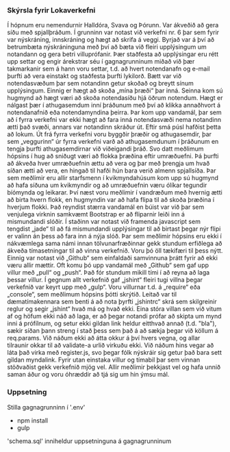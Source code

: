 ### Skýrsla fyrir Lokaverkefni

Í hópnum eru nemendurnir Halldóra, Svava og Þórunn. Var ákveðið að gera síðu
með spjallþráðum.
  Í grunninn var notast við verkefni nr. 6 þar sem fyrir var nýskráning,
innskráning og hægt að skrifa á veggi. Byrjað var á því að betrumbæta
nýskráninguna með því að bæta við fleiri upplýsingum um notandann og gera betri
villuprófanir. Þær staðfesta að upplýsingar eru rétt upp settar og engir
árekstrar séu í gagnagrunninum miðað við þær takmarkanir sem á hann voru settar,
t.d. að hvert notendanafn og e-mail þurfti að vera einstakt og staðfesta þurfti
lykilorð.
  Bætt var við notendasvæðum þar sem notandinn getur skoðað og breytt sínum
upplýsingum. Einnig er hægt að skoða „mína þræði“ þar inná. Seinna kom sú
hugmynd að hægt væri að skoða notendasíðu hjá öðrum notendum. Hægt er nálgast
þær í athugasemdum inní þráðunum með því að klikka annaðhvort á notendanafnið
eða notendamyndina þeirra. Þar kom upp vandamál, þar sem að í fyrra verkefni var
ekki hægt að fara inná notendasvæði nema notandinn ætti það svæði, annars var
notandinn skráður út. Eftir smá púsl hafðist þetta að lokum.
  Út frá fyrra verkefni voru byggðir þræðir og athugasemdir, þar sem „veggurinn“
úr fyrra verkefni varð að athugasemdunum í þráðunum en tengja þurfti
athugasemdirnar við viðeigandi þráð. Svo datt meðlimum hópsins í hug að sniðugt
væri að flokka þræðina eftir umræðuefni. Þá þurfti að ákveða hver umræðuefnin
ættu að vera og þar með þrengja um hvað síðan ætti að vera, en hingað til hafði
hún bara verið almenn spjallsíða. Þar sem meðlimir eru
allir starfsmenn í kvikmyndahúsum kom upp sú hugmynd að hafa síðuna um
kvikmyndir og að umræðuefnin væru ólíkar tegundir bíómynda og leikarar. Því næst
voru meðlimir í vandræðum með hvernig ætti að birta hvern flokk, en hugmyndin
var að hafa flipa til að skoða þræðina í hverjum flokki. Það reyndist stærra
vandamál en búist var við þar sem venjulega virknin samkvæmt Bootstrap er að
fliparnir leiði inn á mismundandi slóðir. Í staðinn var notast við framenda
javascript sem tengdist „jade“ til að fá mismundandi upplýsingar til að birtast
þegar nýr flipi er valinn án þess að fara inn á nýja slóð.
  Þar sem meðlimir hópsins eru ekki í nákvæmlega sama námi innan
tölvunarfræðinnar gekk stundum erfiðlega að ákveða tímasetningar til að vinna
verkefnið. Voru þó öll tækifæri til þess nýtt. Einnig var notast við „Github“
sem einfaldaði samvinnuna þrátt fyrir að ekki væru allir mættir. Oft komu þó upp
vandamál með „Github“ sem gaf upp villur með „pull“ og „push“. Það fór stundum
mikill tími í að reyna að laga þessar villur.
  Í gegnum allt verkefnið gaf „jshint“ fleiri tugi villna þegar verkefnið var
keyrt upp með „gulp“. Voru villurnar t.d. á „require“ eða „console“, sem
meðlimum hópsins þótti skrýtið. Leitað var til dæmatímakennara sem benti á
að nota þyrfti „jshintrc“ skrá sem skilgreinir reglur og segir „jshint“ hvað
má og hvað ekki.
  Eina stóra villan sem við vitum af og höfum ekki náð að laga, er að þegar
notandi prófar að skipta um mynd inni á prófílnum, og setur ekki gildan link
heldur eitthvað annað (t.d. "bla"), sækir síðan þann streng í stað þess sem það
á að sækja þegar við köllum á req.params. Við náðum ekki að átta okkur á því
hvers vegna, og allar tilraunir okkar til að validate-a urlið virkuðu ekki.
Við náðum hins vegar að láta það virka með register.js, svo þegar fólk nýskráir
sig getur það bara sett gildan myndalink.
  Fyrir utan einstaka villur og tímabil þar sem vinnan stöðvaðist
gekk verkefnið mjög vel. Allir meðlimir þekkjast vel og hafa unnið saman áður og
voru óhræddir að tjá sig um hin ýmsu mál.



### Uppsetning

Stilla gagnagrunninn í '.env'

- npm install
- gulp

'schema.sql' inniheldur uppsetninguna á gagnagrunninum
